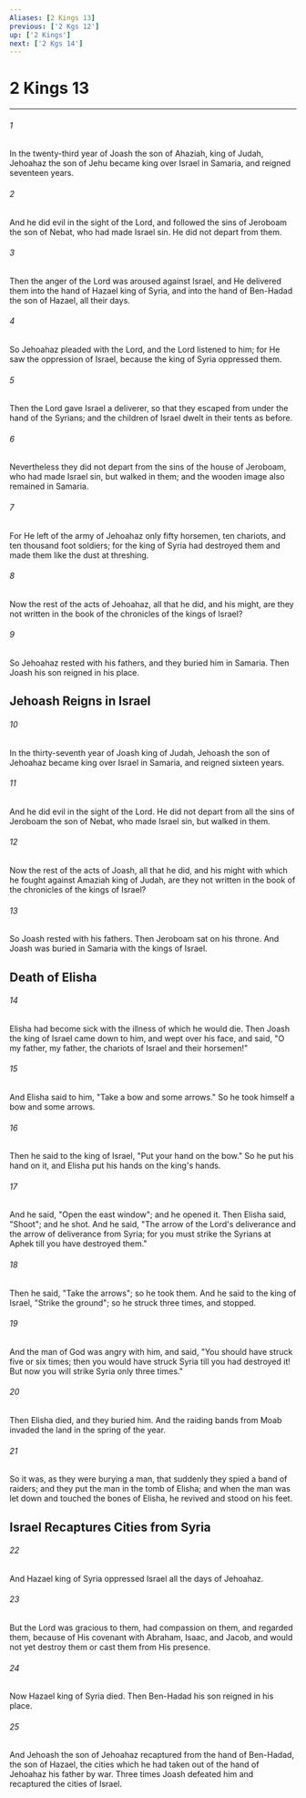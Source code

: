 ```yaml
---
Aliases: [2 Kings 13]
previous: ['2 Kgs 12']
up: ['2 Kings']
next: ['2 Kgs 14']
---
```

# 2 Kings 13

***


###### 1 
In the twenty-third year of Joash the son of Ahaziah, king of Judah, Jehoahaz the son of Jehu became king over Israel in Samaria, and reigned seventeen years. 

###### 2 
And he did evil in the sight of the Lord, and followed the sins of Jeroboam the son of Nebat, who had made Israel sin. He did not depart from them. 

###### 3 
Then the anger of the Lord was aroused against Israel, and He delivered them into the hand of Hazael king of Syria, and into the hand of Ben-Hadad the son of Hazael, all their days. 

###### 4 
So Jehoahaz pleaded with the Lord, and the Lord listened to him; for He saw the oppression of Israel, because the king of Syria oppressed them. 

###### 5 
Then the Lord gave Israel a deliverer, so that they escaped from under the hand of the Syrians; and the children of Israel dwelt in their tents as before. 

###### 6 
Nevertheless they did not depart from the sins of the house of Jeroboam, who had made Israel sin, but walked in them; and the wooden image also remained in Samaria. 

###### 7 
For He left of the army of Jehoahaz only fifty horsemen, ten chariots, and ten thousand foot soldiers; for the king of Syria had destroyed them and made them like the dust at threshing. 

###### 8 
Now the rest of the acts of Jehoahaz, all that he did, and his might, are they not written in the book of the chronicles of the kings of Israel? 

###### 9 
So Jehoahaz rested with his fathers, and they buried him in Samaria. Then Joash his son reigned in his place.

## Jehoash Reigns in Israel 

###### 10 
In the thirty-seventh year of Joash king of Judah, Jehoash the son of Jehoahaz became king over Israel in Samaria, and reigned sixteen years. 

###### 11 
And he did evil in the sight of the Lord. He did not depart from all the sins of Jeroboam the son of Nebat, who made Israel sin, but walked in them. 

###### 12 
Now the rest of the acts of Joash, all that he did, and his might with which he fought against Amaziah king of Judah, are they not written in the book of the chronicles of the kings of Israel? 

###### 13 
So Joash rested with his fathers. Then Jeroboam sat on his throne. And Joash was buried in Samaria with the kings of Israel.

## Death of Elisha 

###### 14 
Elisha had become sick with the illness of which he would die. Then Joash the king of Israel came down to him, and wept over his face, and said, "O my father, my father, the chariots of Israel and their horsemen!" 

###### 15 
And Elisha said to him, "Take a bow and some arrows." So he took himself a bow and some arrows. 

###### 16 
Then he said to the king of Israel, "Put your hand on the bow." So he put his hand on it, and Elisha put his hands on the king's hands. 

###### 17 
And he said, "Open the east window"; and he opened it. Then Elisha said, "Shoot"; and he shot. And he said, "The arrow of the Lord's deliverance and the arrow of deliverance from Syria; for you must strike the Syrians at Aphek till you have destroyed them." 

###### 18 
Then he said, "Take the arrows"; so he took them. And he said to the king of Israel, "Strike the ground"; so he struck three times, and stopped. 

###### 19 
And the man of God was angry with him, and said, "You should have struck five or six times; then you would have struck Syria till you had destroyed it! But now you will strike Syria only three times." 

###### 20 
Then Elisha died, and they buried him. And the raiding bands from Moab invaded the land in the spring of the year. 

###### 21 
So it was, as they were burying a man, that suddenly they spied a band of raiders; and they put the man in the tomb of Elisha; and when the man was let down and touched the bones of Elisha, he revived and stood on his feet.

## Israel Recaptures Cities from Syria 

###### 22 
And Hazael king of Syria oppressed Israel all the days of Jehoahaz. 

###### 23 
But the Lord was gracious to them, had compassion on them, and regarded them, because of His covenant with Abraham, Isaac, and Jacob, and would not yet destroy them or cast them from His presence. 

###### 24 
Now Hazael king of Syria died. Then Ben-Hadad his son reigned in his place. 

###### 25 
And Jehoash the son of Jehoahaz recaptured from the hand of Ben-Hadad, the son of Hazael, the cities which he had taken out of the hand of Jehoahaz his father by war. Three times Joash defeated him and recaptured the cities of Israel.
